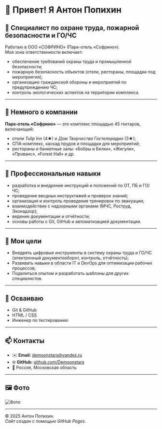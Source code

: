 # 👋 Привет! Я Антон Попихин

## 💼 Специалист по охране труда, пожарной безопасности и ГО/ЧС  
Работаю в ООО «СОФРИНО» (Парк-отель «Софрино»).  
Моя зона ответственности включает:
- обеспечение требований охраны труда и промышленной безопасности;
- пожарную безопасность объектов (отели, рестораны, площадки под мероприятия);
- организацию гражданской обороны и мероприятий по предупреждению ЧС;
- контроль экологических аспектов на территории комплекса.

---

## 🏨 Немного о компании
**Парк-отель «Софрино»** — это комплекс площадью 45 гектаров, включающий:
- отели *Tulip Inn* (4★) и *Дом Творчества Гостелерадио* (3★);
- СПА-комплекс, каскад прудов и площадки для мероприятий;
- рестораны и банкетные залы: «Бобры и Белки», «Жигули», «Прованс», «Forest Hall» и др.

---

## 🧰 Профессиональные навыки
- разработка и внедрение инструкций и положений по ОТ, ПБ и ГО/ЧС;
- проведение вводных инструктажей и проверок знаний;
- организация и контроль проведения тренировок по эвакуации;
- взаимодействие с надзорными органами (МЧС, Роструд, Эконадзор);
- ведение документации и отчётности;
- основы работы с Git, GitHub и автоматизацией документации.

---

## 🎯 Мои цели
- Внедрять цифровые инструменты в систему охраны труда и ГО/ЧС  
  (электронный документооборот, контроль, отчётность);
- Развивать навыки в области IT и DevOps для оптимизации рабочих процессов;
- Поделиться опытом и разработать шаблоны для других специалистов.

---

## 🧠 Осваиваю
- Git & GitHub  
- HTML / CSS   
- Инженер по тестированию 

---

## 📫 Контакты
- ✉️ **Email:** [demoonstars@yandex.ru](mailto:demoonstars@yandex.ru)  
- 🌐 **GitHub:** [github.com/Demoonstars](https://github.com/Demoonstars)  
- 📍 Россия, Московская область

---

## 🖼 Фото
![Фото](https://avatars.githubusercontent.com/u/237840615?v=4&size=64)

---

© 2025 Антон Попихин.  
_Сайт создан с помощью GitHub Pages._